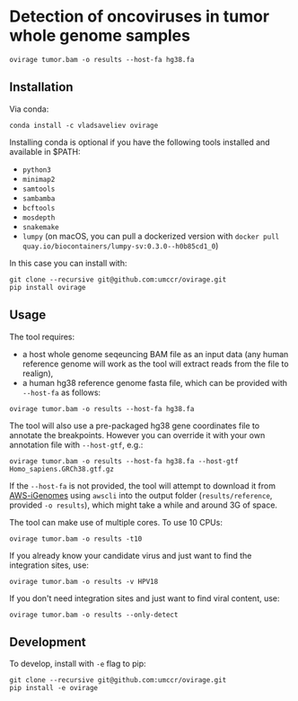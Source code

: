 # Detection of oncoviruses in tumor whole genome samples

```
ovirage tumor.bam -o results --host-fa hg38.fa
```

## Installation

Via conda:

```
conda install -c vladsaveliev ovirage
```

Installing conda is optional if you have the following tools installed and available in $PATH:

- `python3`
- `minimap2`
- `samtools`
- `sambamba`
- `bcftools`
- `mosdepth`
- `snakemake`
- `lumpy` (on macOS, you can pull a dockerized version 
           with `docker pull quay.io/biocontainers/lumpy-sv:0.3.0--h0b85cd1_0`)
   
In this case you can install with:
   
```
git clone --recursive git@github.com:umccr/ovirage.git
pip install ovirage
```
   
## Usage

The tool requires:

 - a host whole genome seqeuncing BAM file as an input data (any human reference genome will work as the tool will extract reads from the file to realign), 
 - a human hg38 reference genome fasta file, which can be provided with `--host-fa` as follows:

```
ovirage tumor.bam -o results --host-fa hg38.fa
```

The tool will also use a pre-packaged hg38 gene coordinates file to annotate the breakpoints. However you can override it with your own annotation file with `--host-gtf`, e.g.:

```
ovirage tumor.bam -o results --host-fa hg38.fa --host-gtf Homo_sapiens.GRCh38.gtf.gz
```

If the `--host-fa` is not provided, the tool will attempt to download it from [AWS-iGenomes](https://github.com/ewels/AWS-iGenomes) using `awscli` into the output folder (`results/reference`, provided `-o results`), which might take a while and around 3G of space.

The tool can make use of multiple cores. To use 10 CPUs:

```
ovirage tumor.bam -o results -t10
```

If you already know your candidate virus and just want to find the integration sites, use:

```
ovirage tumor.bam -o results -v HPV18
```

If you don't need integration sites and just want to find viral content, use:

```
ovirage tumor.bam -o results --only-detect
```

## Development

To develop, install with `-e` flag to pip:

```
git clone --recursive git@github.com:umccr/ovirage.git
pip install -e ovirage
```









